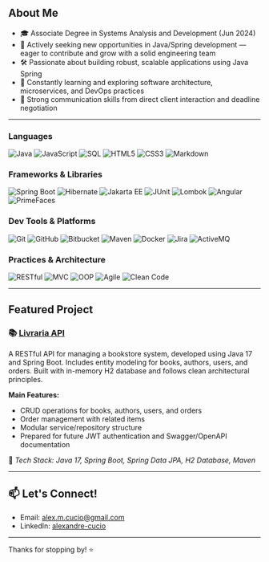 ## About Me

- 🎓 Associate Degree in Systems Analysis and Development (Jun 2024)
- 💼 Actively seeking new opportunities in Java/Spring development — eager to contribute and grow with a solid engineering team
- 🛠️ Passionate about building robust, scalable applications using Java Spring
- 🌱 Constantly learning and exploring software architecture, microservices, and DevOps practices
- 🤝 Strong communication skills from direct client interaction and deadline negotiation

---

### Languages
![Java](https://img.shields.io/badge/Java-%23ED8B00.svg?style=for-the-badge&logo=java&logoColor=white)
![JavaScript](https://img.shields.io/badge/JavaScript-%23F7DF1E.svg?style=for-the-badge&logo=javascript&logoColor=black)
![SQL](https://img.shields.io/badge/SQL-%2300C8FF.svg?style=for-the-badge&logo=sqlite&logoColor=white)
![HTML5](https://img.shields.io/badge/HTML5-%23E34F26.svg?style=for-the-badge&logo=html5&logoColor=white)
![CSS3](https://img.shields.io/badge/CSS3-%231572B6.svg?style=for-the-badge&logo=css3&logoColor=white)
![Markdown](https://img.shields.io/badge/Markdown-%23000000.svg?style=for-the-badge&logo=markdown&logoColor=white)

### Frameworks & Libraries
![Spring Boot](https://img.shields.io/badge/Spring_Boot-%236DB33F.svg?style=for-the-badge&logo=spring&logoColor=white)
![Hibernate](https://img.shields.io/badge/Hibernate-59666C?style=for-the-badge&logo=hibernate&logoColor=white)
![Jakarta EE](https://img.shields.io/badge/Jakarta%20EE-%23007FFF.svg?style=for-the-badge&logo=jakartaee&logoColor=white)
![JUnit](https://img.shields.io/badge/JUnit-25A162?style=for-the-badge&logo=java&logoColor=white)
![Lombok](https://img.shields.io/badge/Lombok-%23FF0000.svg?style=for-the-badge&logo=lombok&logoColor=white)
![Angular](https://img.shields.io/badge/Angular-%23DD0031.svg?style=for-the-badge&logo=angular&logoColor=white)
![PrimeFaces](https://img.shields.io/badge/PrimeFaces-%230074A8.svg?style=for-the-badge&logo=java&logoColor=white)

### Dev Tools & Platforms
![Git](https://img.shields.io/badge/Git-%23F05032.svg?style=for-the-badge&logo=git&logoColor=white)
![GitHub](https://img.shields.io/badge/GitHub-%23181717.svg?style=for-the-badge&logo=github&logoColor=white)
![Bitbucket](https://img.shields.io/badge/Bitbucket-%230047B3.svg?style=for-the-badge&logo=bitbucket&logoColor=white)
![Maven](https://img.shields.io/badge/Maven-C71A36?style=for-the-badge&logo=apachemaven&logoColor=white)
![Docker](https://img.shields.io/badge/Docker-%232496ED.svg?style=for-the-badge&logo=docker&logoColor=white)
![Jira](https://img.shields.io/badge/Jira-%230052CC.svg?style=for-the-badge&logo=jira&logoColor=white)
![ActiveMQ](https://img.shields.io/badge/ActiveMQ-%23E40046.svg?style=for-the-badge&logo=apache&logoColor=white)

### Practices & Architecture
![RESTful](https://img.shields.io/badge/RESTful%20APIs-%23007396.svg?style=for-the-badge&logo=apachespark&logoColor=white)
![MVC](https://img.shields.io/badge/MVC%20Architecture-%231572B6.svg?style=for-the-badge&logo=codefactor&logoColor=white)
![OOP](https://img.shields.io/badge/OOP-%23FF8300.svg?style=for-the-badge&logo=abstract&logoColor=white)
![Agile](https://img.shields.io/badge/Agile-Scrum%2FKanban-%2300A99D.svg?style=for-the-badge&logo=agile&logoColor=white)
![Clean Code](https://img.shields.io/badge/Clean%20Code-%2300B4D8.svg?style=for-the-badge&logo=codecov&logoColor=white)

---

<!--

## 📈 GitHub Stats

<div align="center">
  <img height="150em" src="https://github-readme-stats.vercel.app/api?username=Alexandre-Cucio&show_icons=true&theme=tokyonight" />
  <img height="150em" src="https://github-readme-stats.vercel.app/api/top-langs/?username=Alexandre-Cucio&layout=compact&theme=tokyonight" />
</div>

--- -->

## Featured Project

### 📚 [Livraria API](https://github.com/alexandre-cucio/livrariaonline)
A RESTful API for managing a bookstore system, developed using Java 17 and Spring Boot. Includes entity modeling for books, authors, users, and orders. Built with in-memory H2 database and follows clean architectural principles.

**Main Features:**
- CRUD operations for books, authors, users, and orders
- Order management with related items
- Modular service/repository structure
- Prepared for future JWT authentication and Swagger/OpenAPI documentation

🔧 *Tech Stack: Java 17, Spring Boot, Spring Data JPA, H2 Database, Maven*


---

## 📫 Let's Connect!

- Email: [alex.m.cucio@gmail.com](mailto:alex.m.cucio@gmail.com)  
- LinkedIn: [alexandre-cucio](https://linkedin.com/in/alexandre-cucio)  

---

Thanks for stopping by! ⭐
